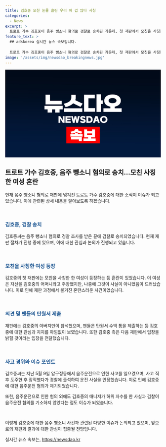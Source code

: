 ```yaml
---
title: 김호중 모친 눈물 흘린 우리 애 겁 많다 사칭
categories:
  - News
excerpt: >
  트로트 가수 김호중이 음주 뺑소니 혐의로 검찰로 송치된 가운데, 첫 재판에서 모친을 사칭한 여성이 나타나 혼란을 빚었다. 팬들은 법정에 몰려들며 김호중을 지지하는 탄원서를 제출했고, 김호중은 검은색 양복을 입고 출석해 경찰의 혐의를 부인하고 있다. 사고 당시의 음주 수치가 특정되지 않아 음주운전 혐의는 제기되지 않았으며, 매니저가 운전자 바꿔치기 의혹에 허위 자수한 사실도 알려졌다.
feature_text: >
  ## adskorea 실시간 뉴스 속보입니다.

  트로트 가수 김호중이 음주 뺑소니 혐의로 검찰로 송치된 가운데, 첫 재판에서 모친을 사칭한 여성이 나타나 혼란을 빚었다. 팬들은 법정에 몰려들며 김호중을 지지하는 탄원서를 제출했고, 김호중은 검은색 양복을 입고 출석해 경찰의 혐의를 부인하고 있다. 사고 당시의 음주 수치가 특정되지 않아 음주운전 혐의는 제기되지 않았으며, 매니저가 운전자 바꿔치기 의혹에 허위 자수한 사실도 알려졌다.
image: '/assets/img/newsdao_breakingnews.jpg'
---
```


<p><img src="/assets/img/newsdao_breakingnews.jpg" alt="adskorea 속보" /></p>

<h2 data-ke-size="size26">트로트 가수 김호중, 음주 뺑소니 혐의로 송치…모친 사칭한 여성 혼란</h2>

<p>현재 음주 뺑소니 혐의로 재판에 넘겨진 트로트 가수 김호중에 대한 소식이 이슈가 되고 있습니다. 이에 관련된 상세 내용을 알아보도록 하겠습니다.</p>

<p data-ke-size="size16">&nbsp;</p>

<h3><b><span style="color: #1a5490;">김호중, 검찰 송치</span></b></h3>

<p>김호중씨는 음주 뺑소니 혐의로 경찰 조사를 받은 끝에 검찰로 송치되었습니다. 현재 재판 절차가 진행 중에 있으며, 이에 대한 관심과 논의가 진행되고 있습니다.</p>

<p data-ke-size="size16">&nbsp;</p>

<h3><b><span style="color: #1a5490;">모친을 사칭한 여성 등장</span></b></h3>

<p>김호중의 첫 재판에는 모친을 사칭한 한 여성이 등장하는 등 혼란이 있었습니다. 이 여성은 자신을 김호중의 어머니라고 주장했지만, 나중에 그것이 사실이 아니었음이 드러났습니다. 이로 인해 재판 과정에서 불거진 혼란스러운 사건이었습니다.</p>

<p data-ke-size="size16">&nbsp;</p>

<h3><b><span style="color: #1a5490;">의견 및 팬들의 탄원서 제출</span></b></h3>

<p>재판에는 김호중의 아버지만이 참석했으며, 팬들은 탄원서 수백 통을 제출하는 등 김호중에 대한 관심과 지지를 아낌없이 보였습니다. 또한 김호중 측은 다음 재판에서 입장을 밝힐 것이라는 입장을 전달했습니다.</p>

<p data-ke-size="size16">&nbsp;</p>

<h3><b><span style="color: #1a5490;">사고 경위와 이슈 포인트</span></b></h3>

<p>김호중씨는 지난 5월 9일 압구정동에서 음주운전으로 인한 사고를 일으켰으며, 사고 직후 도주한 후 잠적했다가 경찰에 출석하여 운전 사실을 인정했습니다. 이로 인해 김호중에 대한 음주운전 혐의가 제기되었습니다.</p>

<p>또한, 음주운전으로 인한 혐의 외에도 김호중의 매니저가 허위 자수를 한 사실과 검찰이 음주운전 혐의를 기소하지 않았다는 점도 이슈가 되었습니다.</p>

<p data-ke-size="size16">&nbsp;</p>

<p>이렇게 김호중에 대한 음주 뺑소니 사건과 관련된 다양한 이슈가 논의되고 있으며, 앞으로의 재판과 결과에 대한 관심이 집중될 전망입니다.</p>
실시간 뉴스 속보는, <a href="https://newsdao.kr" rel="dofollow">https://newsdao.kr</a>


